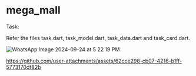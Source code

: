 # mega_mall

Task:

Refer the files task.dart, task_model.dart, task_data.dart and task_card.dart.

![WhatsApp Image 2024-09-24 at 5 22 19 PM](https://github.com/user-attachments/assets/6b30cfd9-40e7-4aa1-a534-e90ede190a00)


https://github.com/user-attachments/assets/62cce298-cb07-4216-b1ff-5773170df82b
